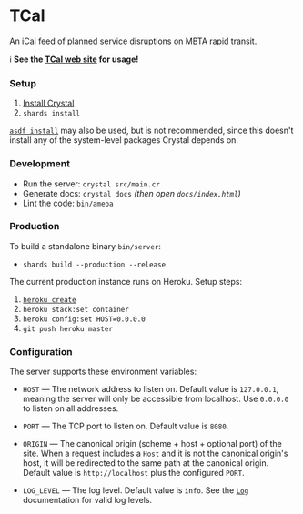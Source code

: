 # TCal

An iCal feed of planned service disruptions on MBTA rapid transit.

ℹ **See the [TCal web site](https://t-cal.herokuapp.com) for usage!**


### Setup

1. [Install Crystal](https://crystal-lang.org/install/)
2. `shards install`

[`asdf install`](https://github.com/asdf-vm/asdf) may also be used, but is not
recommended, since this doesn't install any of the system-level packages Crystal
depends on.


### Development

* Run the server: `crystal src/main.cr`
* Generate docs: `crystal docs` _(then open `docs/index.html`)_
* Lint the code: `bin/ameba`


### Production

To build a standalone binary `bin/server`:

* `shards build --production --release`

The current production instance runs on Heroku. Setup steps:

1. [`heroku create`](https://devcenter.heroku.com/articles/heroku-cli)
2. `heroku stack:set container`
3. `heroku config:set HOST=0.0.0.0`
4. `git push heroku master`


### Configuration

The server supports these environment variables:

* `HOST` — The network address to listen on. Default value is `127.0.0.1`,
  meaning the server will only be accessible from localhost. Use `0.0.0.0` to
  listen on all addresses.

* `PORT` — The TCP port to listen on. Default value is `8080`.

* `ORIGIN` — The canonical origin (scheme + host + optional port) of the site.
  When a request includes a `Host` and it is not the canonical origin's host,
  it will be redirected to the same path at the canonical origin. Default value
  is `http://localhost` plus the configured `PORT`.

* `LOG_LEVEL` — The log level. Default value is `info`. See the
  [`Log`](https://crystal-lang.org/api/Log.html) documentation for valid log
  levels.

